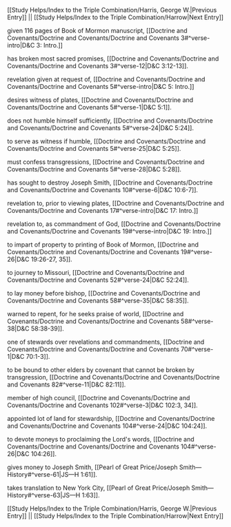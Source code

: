 [[Study Helps/Index to the Triple Combination/Harris, George W.|Previous Entry]]  ||  [[Study Helps/Index to the Triple Combination/Harrow|Next Entry]]

 given 116 pages of Book of Mormon manuscript, [[Doctrine and Covenants/Doctrine and Covenants/Doctrine and Covenants 3#^verse-intro|D&C 3: Intro.]]

 has broken most sacred promises, [[Doctrine and Covenants/Doctrine and Covenants/Doctrine and Covenants 3#^verse-12|D&C 3:12-13]].

 revelation given at request of, [[Doctrine and Covenants/Doctrine and Covenants/Doctrine and Covenants 5#^verse-intro|D&C 5: Intro.]]

 desires witness of plates, [[Doctrine and Covenants/Doctrine and Covenants/Doctrine and Covenants 5#^verse-1|D&C 5:1]].

 does not humble himself sufficiently, [[Doctrine and Covenants/Doctrine and Covenants/Doctrine and Covenants 5#^verse-24|D&C 5:24]].

 to serve as witness if humble, [[Doctrine and Covenants/Doctrine and Covenants/Doctrine and Covenants 5#^verse-25|D&C 5:25]].

 must confess transgressions, [[Doctrine and Covenants/Doctrine and Covenants/Doctrine and Covenants 5#^verse-28|D&C 5:28]].

 has sought to destroy Joseph Smith, [[Doctrine and Covenants/Doctrine and Covenants/Doctrine and Covenants 10#^verse-6|D&C 10:6-7]].

 revelation to, prior to viewing plates, [[Doctrine and Covenants/Doctrine and Covenants/Doctrine and Covenants 17#^verse-intro|D&C 17: Intro.]]

 revelation to, as commandment of God, [[Doctrine and Covenants/Doctrine and Covenants/Doctrine and Covenants 19#^verse-intro|D&C 19: Intro.]]

 to impart of property to printing of Book of Mormon, [[Doctrine and Covenants/Doctrine and Covenants/Doctrine and Covenants 19#^verse-26|D&C 19:26-27, 35]].

 to journey to Missouri, [[Doctrine and Covenants/Doctrine and Covenants/Doctrine and Covenants 52#^verse-24|D&C 52:24]].

 to lay money before bishop, [[Doctrine and Covenants/Doctrine and Covenants/Doctrine and Covenants 58#^verse-35|D&C 58:35]].

 warned to repent, for he seeks praise of world, [[Doctrine and Covenants/Doctrine and Covenants/Doctrine and Covenants 58#^verse-38|D&C 58:38-39]].

 one of stewards over revelations and commandments, [[Doctrine and Covenants/Doctrine and Covenants/Doctrine and Covenants 70#^verse-1|D&C 70:1-3]].

 to be bound to other elders by covenant that cannot be broken by transgression, [[Doctrine and Covenants/Doctrine and Covenants/Doctrine and Covenants 82#^verse-11|D&C 82:11]].

 member of high council, [[Doctrine and Covenants/Doctrine and Covenants/Doctrine and Covenants 102#^verse-3|D&C 102:3, 34]].

 appointed lot of land for stewardship, [[Doctrine and Covenants/Doctrine and Covenants/Doctrine and Covenants 104#^verse-24|D&C 104:24]].

 to devote moneys to proclaiming the Lord's words, [[Doctrine and Covenants/Doctrine and Covenants/Doctrine and Covenants 104#^verse-26|D&C 104:26]].

 gives money to Joseph Smith, [[Pearl of Great Price/Joseph Smith—History#^verse-61|JS—H 1:61]].

 takes translation to New York City, [[Pearl of Great Price/Joseph Smith—History#^verse-63|JS—H 1:63]].

[[Study Helps/Index to the Triple Combination/Harris, George W.|Previous Entry]]  ||  [[Study Helps/Index to the Triple Combination/Harrow|Next Entry]]